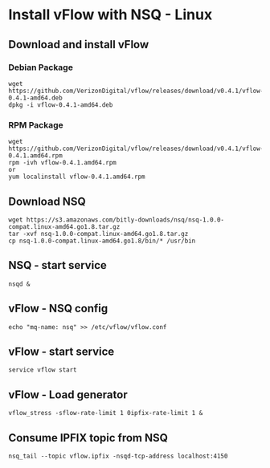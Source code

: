 # Install vFlow with NSQ - Linux

## Download and install vFlow 
### Debian Package
``` 
wget https://github.com/VerizonDigital/vflow/releases/download/v0.4.1/vflow-0.4.1-amd64.deb
dpkg -i vflow-0.4.1-amd64.deb
```
### RPM Package
```
wget https://github.com/VerizonDigital/vflow/releases/download/v0.4.1/vflow-0.4.1.amd64.rpm
rpm -ivh vflow-0.4.1.amd64.rpm 
or
yum localinstall vflow-0.4.1.amd64.rpm
```

## Download NSQ
```
wget https://s3.amazonaws.com/bitly-downloads/nsq/nsq-1.0.0-compat.linux-amd64.go1.8.tar.gz
tar -xvf nsq-1.0.0-compat.linux-amd64.go1.8.tar.gz
cp nsq-1.0.0-compat.linux-amd64.go1.8/bin/* /usr/bin
```
## NSQ - start service

```
nsqd &
```

## vFlow - NSQ config
```
echo "mq-name: nsq" >> /etc/vflow/vflow.conf
```

## vFlow - start service
```
service vflow start
```

## vFlow - Load generator
```
vflow_stress -sflow-rate-limit 1 0ipfix-rate-limit 1 &
```
## Consume IPFIX topic from NSQ
```
nsq_tail --topic vflow.ipfix -nsqd-tcp-address localhost:4150
```





